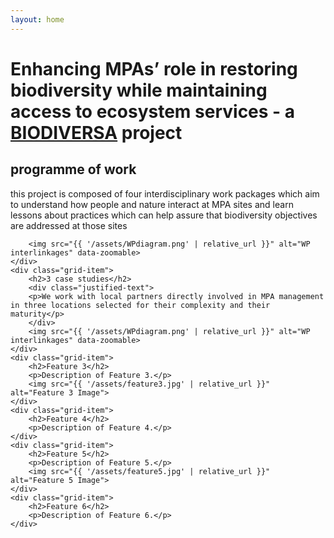 ```yaml
---
layout: home
---
```


# Enhancing MPAs’ role in restoring biodiversity while maintaining access to ecosystem services - a [BIODIVERSA](https://www.biodiversa.eu/2022/10/25/mpa4sustainability/) project


<div class="grid-container">
    <div class="grid-item">
        <h2>programme of work</h2>
           <div class="justified-text">
            <p>this project is composed of four interdisciplinary work packages which aim to understand how people and nature interact at MPA sites and learn lessons about practices which can help assure that biodiversity objectives are addressed at those sites</p>
           </div>
        
        <img src="{{ '/assets/WPdiagram.png' | relative_url }}" alt="WP interlinkages" data-zoomable>
    </div>
    <div class="grid-item">
        <h2>3 case studies</h2>
        <div class="justified-text">
        <p>We work with local partners directly involved in MPA management in three locations selected for their complexity and their maturity</p>
        </div>
        <img src="{{ '/assets/WPdiagram.png' | relative_url }}" alt="WP interlinkages" data-zoomable>
    </div>
    <div class="grid-item">
        <h2>Feature 3</h2>
        <p>Description of Feature 3.</p>
        <img src="{{ '/assets/feature3.jpg' | relative_url }}" alt="Feature 3 Image">
    </div>
    <div class="grid-item">
        <h2>Feature 4</h2>
        <p>Description of Feature 4.</p>
    </div>
    <div class="grid-item">
        <h2>Feature 5</h2>
        <p>Description of Feature 5.</p>
        <img src="{{ '/assets/feature5.jpg' | relative_url }}" alt="Feature 5 Image">
    </div>
    <div class="grid-item">
        <h2>Feature 6</h2>
        <p>Description of Feature 6.</p>
    </div>
</div>

<script src="https://unpkg.com/medium-zoom/dist/medium-zoom.min.js"></script>
<script>
  mediumZoom('[data-zoomable]');
</script>
